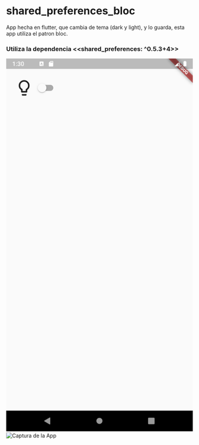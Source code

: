 # shared_preferences_bloc
App hecha en flutter, que cambia de tema (dark y light), y lo guarda, esta app utiliza el patron bloc.
### Utiliza la dependencia <<shared_preferences: ^0.5.3+4>>

![Captura de la App](assets/img/modo_light.png)
![Captura de la App](assets/modo_dark.png)